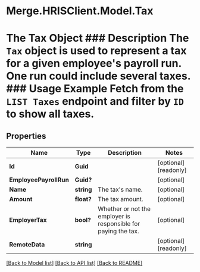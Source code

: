 # Merge.HRISClient.Model.Tax
# The Tax Object ### Description The `Tax` object is used to represent a tax for a given employee's payroll run. One run could include several taxes.  ### Usage Example Fetch from the `LIST Taxes` endpoint and filter by `ID` to show all taxes.

## Properties

Name | Type | Description | Notes
------------ | ------------- | ------------- | -------------
**Id** | **Guid** |  | [optional] [readonly] 
**EmployeePayrollRun** | **Guid?** |  | [optional] 
**Name** | **string** | The tax&#39;s name. | [optional] 
**Amount** | **float?** | The tax amount. | [optional] 
**EmployerTax** | **bool?** | Whether or not the employer is responsible for paying the tax. | [optional] 
**RemoteData** | **string** |  | [optional] [readonly] 

[[Back to Model list]](../README.md#documentation-for-models) [[Back to API list]](../README.md#documentation-for-api-endpoints) [[Back to README]](../README.md)

